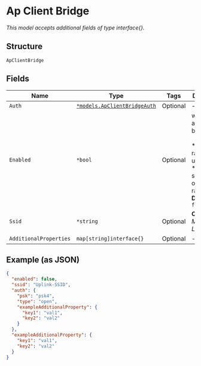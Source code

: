 
# Ap Client Bridge

*This model accepts additional fields of type interface{}.*

## Structure

`ApClientBridge`

## Fields

| Name | Type | Tags | Description |
|  --- | --- | --- | --- |
| `Auth` | [`*models.ApClientBridgeAuth`](../../doc/models/ap-client-bridge-auth.md) | Optional | - |
| `Enabled` | `*bool` | Optional | when acted as client bridge:<br><br>* only 5G radio can be used<br>* will not serve as AP on any radios<br>**Default**: `false` |
| `Ssid` | `*string` | Optional | **Constraints**: *Minimum Length*: `1` |
| `AdditionalProperties` | `map[string]interface{}` | Optional | - |

## Example (as JSON)

```json
{
  "enabled": false,
  "ssid": "Uplink-SSID",
  "auth": {
    "psk": "psk4",
    "type": "open",
    "exampleAdditionalProperty": {
      "key1": "val1",
      "key2": "val2"
    }
  },
  "exampleAdditionalProperty": {
    "key1": "val1",
    "key2": "val2"
  }
}
```

